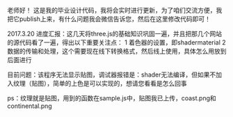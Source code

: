 老师好！
这是我的毕业设计代码，我将会实时进行更新，为了咱们交流方便，我把它publish上来，有什么问题我会微信告诉您，然后在这里修改代码即可！

2017.3.20
进度汇报：这几天将three.js的基础知识巩固一遍，并且把那几个网站的源代码看了一遍，得出以下重要关注点：
1 着色器的设置，即shadermaterial
2 数据的传输和处理，这个需要现在线下转换格式，然后线上使用，具体怎么用放到后面进行

目前问题：该程序无法显示贴图，调试器报错是：shader无法编译，但如果不加入纹理（贴图），简单的上色是可以实现的，想请您看看是怎么回事

ps：纹理就是贴图，用到的函数在sample.js中，贴图我已上传，coast.png和continental.png
